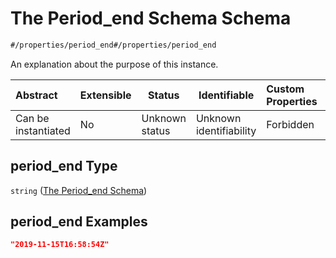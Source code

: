 # The Period_end Schema Schema

```txt
#/properties/period_end#/properties/period_end
```

An explanation about the purpose of this instance.


| Abstract            | Extensible | Status         | Identifiable            | Custom Properties | Additional Properties | Access Restrictions | Defined In                                                                           |
| :------------------ | ---------- | -------------- | ----------------------- | :---------------- | --------------------- | ------------------- | ------------------------------------------------------------------------------------ |
| Can be instantiated | No         | Unknown status | Unknown identifiability | Forbidden         | Allowed               | none                | [quote_schema.schema.json\*](../out/quote_schema.schema.json "open original schema") |

## period_end Type

`string` ([The Period_end Schema](quote_schema-properties-the-period_end-schema.md))

## period_end Examples

```json
"2019-11-15T16:58:54Z"
```
